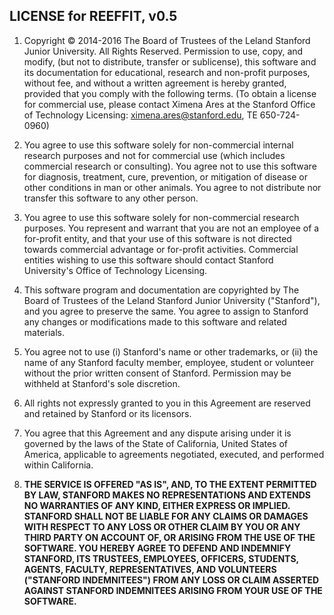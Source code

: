 ## LICENSE for REEFFIT, v0.5

1. Copyright &copy; 2014-2016 The Board of Trustees of the Leland Stanford Junior University. All Rights Reserved. Permission to use, copy, and modify, (but not to distribute, transfer or sublicense), this software and its documentation for educational, research and non-profit purposes, without fee, and without a written agreement is hereby granted, provided that you comply with the following terms.  (To obtain a license for commercial use, please contact Ximena Ares at the Stanford Office of Technology Licensing: ximena.ares@stanford.edu, TE 650-724-0960)

2. You agree to use this software solely for non-commercial internal research purposes and not for commercial use (which includes commercial research or consulting). You agree not to use this software for diagnosis, treatment, cure, prevention, or mitigation of disease or other conditions in man or other animals.  You agree to not distribute nor transfer this software to any other person.

3. You agree to use this software solely for non-commercial research purposes. You represent and warrant that you are not an employee of a for-profit entity, and that your use of this software is not directed towards commercial advantage or for-profit activities. Commercial entities wishing to use this software should contact Stanford University's Office of Technology Licensing.

4. This software program and documentation are copyrighted by The Board of Trustees of the Leland Stanford Junior University ("Stanford"), and you agree to preserve the same.  You agree to assign to Stanford any changes or modifications made to this software and related materials. 

5. You agree not to use (i) Stanford's name or other trademarks, or (ii) the name of any Stanford faculty member, employee, student or volunteer without the prior written consent of Stanford. Permission may be withheld at Stanford's sole discretion. 

6. All rights not expressly granted to you in this Agreement are reserved and retained by Stanford or its licensors.

7. You agree that this Agreement and any dispute arising under it is governed by the laws of the State of California, United States of America, applicable to agreements negotiated, executed, and performed within California.

8. <strong>THE SERVICE IS OFFERED "AS IS", AND, TO THE EXTENT PERMITTED BY LAW, STANFORD MAKES NO REPRESENTATIONS AND EXTENDS NO WARRANTIES OF ANY KIND, EITHER EXPRESS OR IMPLIED. STANFORD SHALL NOT BE LIABLE FOR ANY CLAIMS OR DAMAGES WITH RESPECT TO ANY LOSS OR OTHER CLAIM BY YOU OR ANY THIRD PARTY ON ACCOUNT OF, OR ARISING FROM THE USE OF THE SOFTWARE. YOU HEREBY AGREE TO DEFEND AND INDEMNIFY STANFORD, ITS TRUSTEES, EMPLOYEES, OFFICERS, STUDENTS, AGENTS, FACULTY, REPRESENTATIVES, AND VOLUNTEERS ("STANFORD INDEMNITEES") FROM ANY LOSS OR CLAIM ASSERTED AGAINST STANFORD INDEMNITEES ARISING FROM YOUR USE OF THE SOFTWARE.
